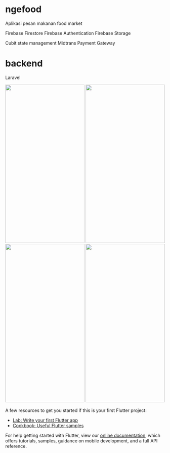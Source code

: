 # ngefood

Aplikasi pesan makanan food market

Firebase Firestore
Firebase Authentication
Firebase Storage

Cubit state management
Midtrans Payment Gateway

# backend
Laravel

<img src="https://user-images.githubusercontent.com/45583824/114147748-38383b80-9943-11eb-80ec-643c45d81222.PNG" width="250" height="500"> 
<img src="https://user-images.githubusercontent.com/45583824/114147899-60279f00-9943-11eb-811a-7ab527a30efa.PNG" width="250" height="500"> 
<img src="https://user-images.githubusercontent.com/45583824/114148236-bbf22800-9943-11eb-988b-8e737b7dbeb1.PNG" width="250" height="500"> 
<img src="https://user-images.githubusercontent.com/45583824/114148381-e17f3180-9943-11eb-8d60-b00c414a00b3.PNG" width="250" height="500">



A few resources to get you started if this is your first Flutter project:

- [Lab: Write your first Flutter app](https://flutter.dev/docs/get-started/codelab)
- [Cookbook: Useful Flutter samples](https://flutter.dev/docs/cookbook)

For help getting started with Flutter, view our
[online documentation](https://flutter.dev/docs), which offers tutorials,
samples, guidance on mobile development, and a full API reference.
